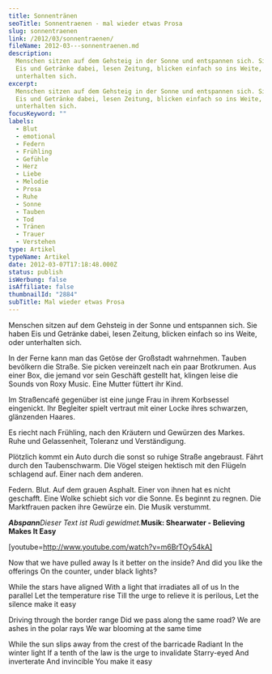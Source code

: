 ```yaml
---
title: Sonnentränen
seoTitle: Sonnentraenen - mal wieder etwas Prosa
slug: sonnentraenen
link: /2012/03/sonnentraenen/
fileName: 2012-03---sonnentraenen.md
description:
  Menschen sitzen auf dem Gehsteig in der Sonne und entspannen sich. Sie haben
  Eis und Getränke dabei, lesen Zeitung, blicken einfach so ins Weite, oder
  unterhalten sich.
excerpt:
  Menschen sitzen auf dem Gehsteig in der Sonne und entspannen sich. Sie haben
  Eis und Getränke dabei, lesen Zeitung, blicken einfach so ins Weite, oder
  unterhalten sich.
focusKeyword: ""
labels:
  - Blut
  - emotional
  - Federn
  - Frühling
  - Gefühle
  - Herz
  - Liebe
  - Melodie
  - Prosa
  - Ruhe
  - Sonne
  - Tauben
  - Tod
  - Tränen
  - Trauer
  - Verstehen
type: Artikel
typeName: Artikel
date: 2012-03-07T17:18:48.000Z
status: publish
isWerbung: false
isAffiliate: false
thumbnailId: "2884"
subTitle: Mal wieder etwas Prosa
---
```


Menschen sitzen auf dem Gehsteig in der Sonne und entspannen sich. Sie haben Eis
und Getränke dabei, lesen Zeitung, blicken einfach so ins Weite, oder
unterhalten sich.

In der Ferne kann man das Getöse der Großstadt wahrnehmen. Tauben bevölkern die
Straße. Sie picken vereinzelt nach ein paar Brotkrumen. Aus einer Box, die
jemand vor sein Geschäft gestellt hat, klingen leise die Sounds von Roxy Music.
Eine Mutter füttert ihr Kind.

Im Straßencafé gegenüber ist eine junge Frau in ihrem Korbsessel eingenickt. Ihr
Begleiter spielt vertraut mit einer Locke ihres schwarzen, glänzenden Haares.

Es riecht nach Frühling, nach den Kräutern und Gewürzen des Markes. Ruhe und
Gelassenheit, Toleranz und Verständigung.

Plötzlich kommt ein Auto durch die sonst so ruhige Straße angebraust. Fährt
durch den Taubenschwarm. Die Vögel steigen hektisch mit den Flügeln schlagend
auf. Einer nach dem anderen.

Federn. Blut. Auf dem grauen Asphalt. Einer von ihnen hat es nicht geschafft.
Eine Wolke schiebt sich vor die Sonne. Es beginnt zu regnen. Die Marktfrauen
packen ihre Gewürze ein. Die Musik verstummt.

<em><strong>Abspann</strong></em><em>Dieser Text ist Rudi
gewidmet.</em><strong>Musik: Shearwater - Believing Makes It Easy</strong>

[youtube=http://www.youtube.com/watch?v=m6BrTOy54kA]

Now that we have pulled away Is it better on the inside? And did you like the
offerings On the counter, under black lights?

While the stars have aligned With a light that irradiates all of us In the
parallel Let the temperature rise Till the urge to relieve it is perilous, Let
the silence make it easy

Driving through the border range Did we pass along the same road? We are ashes
in the polar rays We war blooming at the same time

While the sun slips away from the crest of the barricade Radiant In the winter
light If a tenth of the law is the urge to invalidate Starry-eyed And
inverterate And invincible You make it easy
